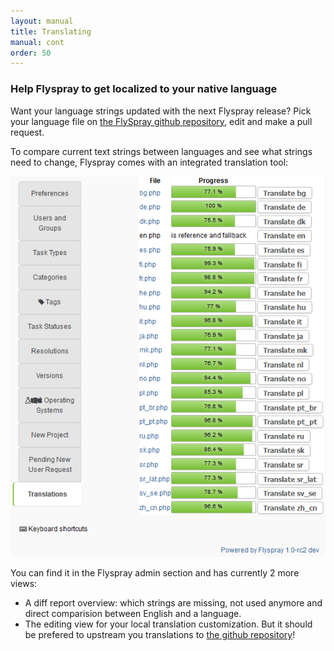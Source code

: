 ```yaml
---
layout: manual
title: Translating
manual: cont
order: 50
---
```


<h3>Help Flyspray to get localized to your native language</h3>

Want your language strings updated with the next Flyspray release? Pick your language file on [the FlySpray github repository](https://github.com/Flyspray/flyspray/tree/master/lang), edit and make a pull request.

To compare current text strings between languages and see what strings need to change, Flyspray comes with an integrated translation tool:

<img src="/images/manual/translationtool.png" title="overview of translation status" alt="overview of translation status" >

You can find it in the Flyspray admin section and has currently 2 more views:

  * A diff report overview: which strings are missing, not used anymore and direct comparision between English and a language.
  * The editing view for your local translation customization. But it should be prefered to upstream you translations to [the github repository](https://github.com/Flyspray/flyspray/)! 
